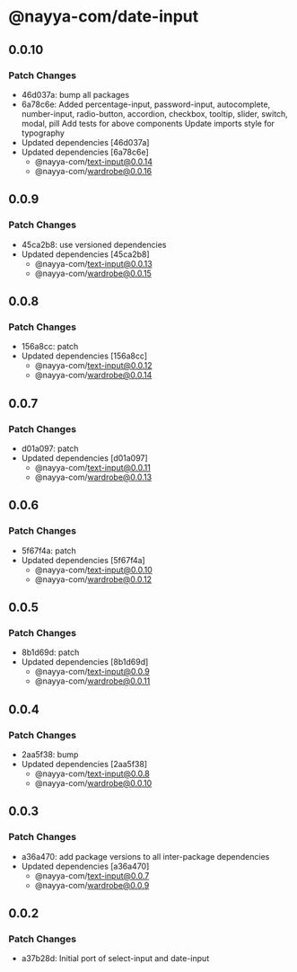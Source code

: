 # @nayya-com/date-input

## 0.0.10

### Patch Changes

- 46d037a: bump all packages
- 6a78c6e: Added percentage-input, password-input, autocomplete, number-input, radio-button, accordion, checkbox, tooltip, slider, switch, modal, pill
  Add tests for above components
  Update imports style for typography
- Updated dependencies [46d037a]
- Updated dependencies [6a78c6e]
  - @nayya-com/text-input@0.0.14
  - @nayya-com/wardrobe@0.0.16

## 0.0.9

### Patch Changes

- 45ca2b8: use versioned dependencies
- Updated dependencies [45ca2b8]
  - @nayya-com/text-input@0.0.13
  - @nayya-com/wardrobe@0.0.15

## 0.0.8

### Patch Changes

- 156a8cc: patch
- Updated dependencies [156a8cc]
  - @nayya-com/text-input@0.0.12
  - @nayya-com/wardrobe@0.0.14

## 0.0.7

### Patch Changes

- d01a097: patch
- Updated dependencies [d01a097]
  - @nayya-com/text-input@0.0.11
  - @nayya-com/wardrobe@0.0.13

## 0.0.6

### Patch Changes

- 5f67f4a: patch
- Updated dependencies [5f67f4a]
  - @nayya-com/text-input@0.0.10
  - @nayya-com/wardrobe@0.0.12

## 0.0.5

### Patch Changes

- 8b1d69d: patch
- Updated dependencies [8b1d69d]
  - @nayya-com/text-input@0.0.9
  - @nayya-com/wardrobe@0.0.11

## 0.0.4

### Patch Changes

- 2aa5f38: bump
- Updated dependencies [2aa5f38]
  - @nayya-com/text-input@0.0.8
  - @nayya-com/wardrobe@0.0.10

## 0.0.3

### Patch Changes

- a36a470: add package versions to all inter-package dependencies
- Updated dependencies [a36a470]
  - @nayya-com/text-input@0.0.7
  - @nayya-com/wardrobe@0.0.9

## 0.0.2

### Patch Changes

- a37b28d: Initial port of select-input and date-input
